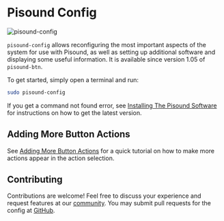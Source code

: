 # Pisound Config
![pisound-config](https://raw.githubusercontent.com/wiki/BlokasLabs/pisound-docs/images/pisound-config.png)

`pisound-config` allows reconfiguring the most important aspects of the system for use with Pisound, as well as setting up additional software and displaying some useful information. It is available since version 1.05 of `pisound-btn`.

To get started, simply open a terminal and run:

```bash
sudo pisound-config
```

If you get a command not found error, see [Installing The Pisound Software](Software.md#installing-the-pisound-software) for instructions on how to get the latest version.

## Adding More Button Actions

See [Adding More Button Actions](The-Button.md#adding-more-button-actions) for a quick tutorial on how to make more actions appear in the action selection.


## Contributing

Contributions are welcome! Feel free to discuss your experience and request features at our [community](https://community.blokas.io/). You may submit pull requests for the config at [GitHub](https://github.com/BlokasLabs/pisound).
